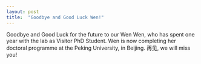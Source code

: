 ```yaml
---
layout: post
title:  "Goodbye and Good Luck Wen!"
---
```


Goodbye and Good Luck for the future to our Wen Wen, who has spent one year with the lab as Visitor PhD Student. Wen is now completing her doctoral programme at the Peking University, in Beijing. 再见, we will miss you!
